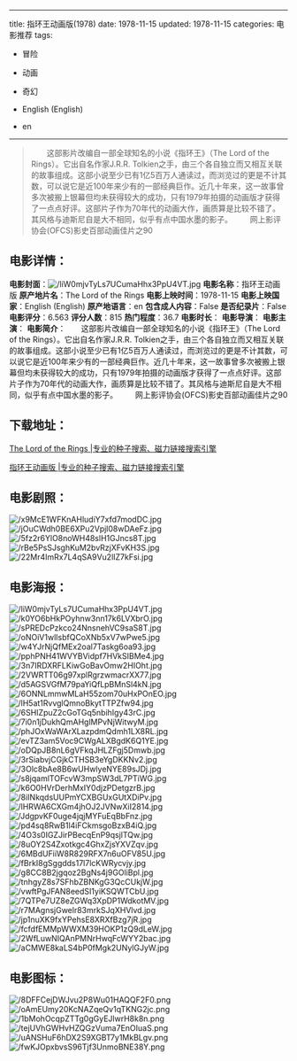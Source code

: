 
---
title: 指环王动画版(1978)
date: 1978-11-15
updated: 1978-11-15
categories: 电影推荐
tags:
- 冒险
- 动画
- 奇幻

- English (English)
- en
---


> 　　这部影片改编自一部全球知名的小说《指环王》（The Lord of the Rings）。它出自名作家J.R.R. Tolkien之手，由三个各自独立而又相互关联的故事组成。这部小说至少已有1亿5百万人通读过，而浏览过的更是不计其数，可以说它是近100年来少有的一部经典巨作。近几十年来，这一故事曾多次被搬上银幕但均未获得较大的成功，只有1979年拍摄的动画版才获得了一点点好评。这部片子作为70年代的动画大作，画质算是比较不错了。其风格与迪斯尼自是大不相同，似乎有点中国水墨的影子。 　　网上影评协会(OFCS)影史百部动画佳片之90

## **电影详情**：

**电影封面**：<img src="https://image.tmdb.org/t/p/w200/liW0mjvTyLs7UCumaHhx3PpU4VT.jpg" alt="/liW0mjvTyLs7UCumaHhx3PpU4VT.jpg" title="/liW0mjvTyLs7UCumaHhx3PpU4VT.jpg">
**电影名称**：指环王动画版
**原产地片名**：The Lord of the Rings
**电影上映时间**：1978-11-15
**电影上映国家**：English (English)
**原产地语言**：en
**包含成人内容**：False
**是否纪录片**：False
**电影评分**：6.563
**评分人数**：815
**热门程度**：36.7
**电影时长**：
**电影导演**：
**电影主演**：
**电影简介**：　　这部影片改编自一部全球知名的小说《指环王》（The Lord of the Rings）。它出自名作家J.R.R. Tolkien之手，由三个各自独立而又相互关联的故事组成。这部小说至少已有1亿5百万人通读过，而浏览过的更是不计其数，可以说它是近100年来少有的一部经典巨作。近几十年来，这一故事曾多次被搬上银幕但均未获得较大的成功，只有1979年拍摄的动画版才获得了一点点好评。这部片子作为70年代的动画大作，画质算是比较不错了。其风格与迪斯尼自是大不相同，似乎有点中国水墨的影子。 　　网上影评协会(OFCS)影史百部动画佳片之90

## **下载地址**：
[The Lord of the Rings |专业的种子搜索、磁力链接搜索引擎](https://movie.amd794.com:2083/?search=The%20Lord%20of%20the%20Rings&ordering=&mode=match_phrase&page_size=10&page=1)

[指环王动画版 |专业的种子搜索、磁力链接搜索引擎](https://movie.amd794.com:2083/?search=%E6%8C%87%E7%8E%AF%E7%8E%8B%E5%8A%A8%E7%94%BB%E7%89%88&ordering=&mode=match_phrase&page_size=10&page=1)
 

## **电影剧照**：
<img src="https://image.tmdb.org/t/p/original/x9McE1WFKnAHludiY7xfd7modDC.jpg" alt="/x9McE1WFKnAHludiY7xfd7modDC.jpg" title="/x9McE1WFKnAHludiY7xfd7modDC.jpg"><img src="https://image.tmdb.org/t/p/original/jOuCWdh0BE6XPu2Vpjl08wDAeFz.jpg" alt="/jOuCWdh0BE6XPu2Vpjl08wDAeFz.jpg" title="/jOuCWdh0BE6XPu2Vpjl08wDAeFz.jpg"><img src="https://image.tmdb.org/t/p/original/5fz2r6YlO8noWH48slH1GJncs8T.jpg" alt="/5fz2r6YlO8noWH48slH1GJncs8T.jpg" title="/5fz2r6YlO8noWH48slH1GJncs8T.jpg"><img src="https://image.tmdb.org/t/p/original/rBe5PsSJsghKuM2bvRzjXFvKH3S.jpg" alt="/rBe5PsSJsghKuM2bvRzjXFvKH3S.jpg" title="/rBe5PsSJsghKuM2bvRzjXFvKH3S.jpg"><img src="https://image.tmdb.org/t/p/original/22Mr4ImRx7L4qSA9Vu2lIZ7kFsi.jpg" alt="/22Mr4ImRx7L4qSA9Vu2lIZ7kFsi.jpg" title="/22Mr4ImRx7L4qSA9Vu2lIZ7kFsi.jpg">

## **电影海报**：
<img src="https://image.tmdb.org/t/p/original/liW0mjvTyLs7UCumaHhx3PpU4VT.jpg" alt="/liW0mjvTyLs7UCumaHhx3PpU4VT.jpg" title="/liW0mjvTyLs7UCumaHhx3PpU4VT.jpg"><img src="https://image.tmdb.org/t/p/original/k0YO6bHkPOyhnw3nn17k6LVXbrO.jpg" alt="/k0YO6bHkPOyhnw3nn17k6LVXbrO.jpg" title="/k0YO6bHkPOyhnw3nn17k6LVXbrO.jpg"><img src="https://image.tmdb.org/t/p/original/sPREDcPzkco24NnsnehVC9saS8T.jpg" alt="/sPREDcPzkco24NnsnehVC9saS8T.jpg" title="/sPREDcPzkco24NnsnehVC9saS8T.jpg"><img src="https://image.tmdb.org/t/p/original/oNOiV1wlIsbfQCoXNb5xV7wPwe5.jpg" alt="/oNOiV1wlIsbfQCoXNb5xV7wPwe5.jpg" title="/oNOiV1wlIsbfQCoXNb5xV7wPwe5.jpg"><img src="https://image.tmdb.org/t/p/original/w4YJrNjQfMEx2oal7Taskg6oa93.jpg" alt="/w4YJrNjQfMEx2oal7Taskg6oa93.jpg" title="/w4YJrNjQfMEx2oal7Taskg6oa93.jpg"><img src="https://image.tmdb.org/t/p/original/pphPNH41WVYBVidpf7HVkSIBMe4.jpg" alt="/pphPNH41WVYBVidpf7HVkSIBMe4.jpg" title="/pphPNH41WVYBVidpf7HVkSIBMe4.jpg"><img src="https://image.tmdb.org/t/p/original/3n7IRDXRFLKiwGoBavOmw2HIOht.jpg" alt="/3n7IRDXRFLKiwGoBavOmw2HIOht.jpg" title="/3n7IRDXRFLKiwGoBavOmw2HIOht.jpg"><img src="https://image.tmdb.org/t/p/original/2VWRTT06g97xplRgrzwmacrXX77.jpg" alt="/2VWRTT06g97xplRgrzwmacrXX77.jpg" title="/2VWRTT06g97xplRgrzwmacrXX77.jpg"><img src="https://image.tmdb.org/t/p/original/d5AGSVGfM79paYiQfLpBMnSl4kN.jpg" alt="/d5AGSVGfM79paYiQfLpBMnSl4kN.jpg" title="/d5AGSVGfM79paYiQfLpBMnSl4kN.jpg"><img src="https://image.tmdb.org/t/p/original/6ONNLmmwMLaH55zom70uHxPOnEO.jpg" alt="/6ONNLmmwMLaH55zom70uHxPOnEO.jpg" title="/6ONNLmmwMLaH55zom70uHxPOnEO.jpg"><img src="https://image.tmdb.org/t/p/original/lH5at1RvvglQmnoBkytTTPZfw94.jpg" alt="/lH5at1RvvglQmnoBkytTTPZfw94.jpg" title="/lH5at1RvvglQmnoBkytTTPZfw94.jpg"><img src="https://image.tmdb.org/t/p/original/6SHIZpuZ2cGoTGq5nbihIgy43rC.jpg" alt="/6SHIZpuZ2cGoTGq5nbihIgy43rC.jpg" title="/6SHIZpuZ2cGoTGq5nbihIgy43rC.jpg"><img src="https://image.tmdb.org/t/p/original/7i0n1jDukhQmAHglMPvNjWitwyM.jpg" alt="/7i0n1jDukhQmAHglMPvNjWitwyM.jpg" title="/7i0n1jDukhQmAHglMPvNjWitwyM.jpg"><img src="https://image.tmdb.org/t/p/original/phJOxWaWArXLazpdmQdmh1LX8RL.jpg" alt="/phJOxWaWArXLazpdmQdmh1LX8RL.jpg" title="/phJOxWaWArXLazpdmQdmh1LX8RL.jpg"><img src="https://image.tmdb.org/t/p/original/evTZ3am5Voc9CWgALXBgdK6Q1YE.jpg" alt="/evTZ3am5Voc9CWgALXBgdK6Q1YE.jpg" title="/evTZ3am5Voc9CWgALXBgdK6Q1YE.jpg"><img src="https://image.tmdb.org/t/p/original/oDQpJB8nL6gVFkqJHLZFgj5Dmwb.jpg" alt="/oDQpJB8nL6gVFkqJHLZFgj5Dmwb.jpg" title="/oDQpJB8nL6gVFkqJHLZFgj5Dmwb.jpg"><img src="https://image.tmdb.org/t/p/original/3rSiabvjCGjkCTHSB3eYgDKKNv2.jpg" alt="/3rSiabvjCGjkCTHSB3eYgDKKNv2.jpg" title="/3rSiabvjCGjkCTHSB3eYgDKKNv2.jpg"><img src="https://image.tmdb.org/t/p/original/3Olc8bAe8B6wUHwlyeNYE89sJDj.jpg" alt="/3Olc8bAe8B6wUHwlyeNYE89sJDj.jpg" title="/3Olc8bAe8B6wUHwlyeNYE89sJDj.jpg"><img src="https://image.tmdb.org/t/p/original/s8jqamlTOFcvW3mpSW3dL7PTiWG.jpg" alt="/s8jqamlTOFcvW3mpSW3dL7PTiWG.jpg" title="/s8jqamlTOFcvW3mpSW3dL7PTiWG.jpg"><img src="https://image.tmdb.org/t/p/original/k6O0HVrDerhMxIY0djzPDetgzrB.jpg" alt="/k6O0HVrDerhMxIY0djzPDetgzrB.jpg" title="/k6O0HVrDerhMxIY0djzPDetgzrB.jpg"><img src="https://image.tmdb.org/t/p/original/8iINkqdsUUPmYCXBGUxGUtXDiPv.jpg" alt="/8iINkqdsUUPmYCXBGUxGUtXDiPv.jpg" title="/8iINkqdsUUPmYCXBGUxGUtXDiPv.jpg"><img src="https://image.tmdb.org/t/p/original/lHRWA6CXGm4jhOJ2JVNwXiI2814.jpg" alt="/lHRWA6CXGm4jhOJ2JVNwXiI2814.jpg" title="/lHRWA6CXGm4jhOJ2JVNwXiI2814.jpg"><img src="https://image.tmdb.org/t/p/original/JdgpvKF0uge4jqjMYFuEqBbFnz.jpg" alt="/JdgpvKF0uge4jqjMYFuEqBbFnz.jpg" title="/JdgpvKF0uge4jqjMYFuEqBbFnz.jpg"><img src="https://image.tmdb.org/t/p/original/pd4sq8RwB1l4iFCkmsgoBzxB4iQ.jpg" alt="/pd4sq8RwB1l4iFCkmsgoBzxB4iQ.jpg" title="/pd4sq8RwB1l4iFCkmsgoBzxB4iQ.jpg"><img src="https://image.tmdb.org/t/p/original/4O3s0IGZJirPBecqEnP9qsjlTQw.jpg" alt="/4O3s0IGZJirPBecqEnP9qsjlTQw.jpg" title="/4O3s0IGZJirPBecqEnP9qsjlTQw.jpg"><img src="https://image.tmdb.org/t/p/original/8uOY2S4Zxotkgc4GhxZjsYXVZqv.jpg" alt="/8uOY2S4Zxotkgc4GhxZjsYXVZqv.jpg" title="/8uOY2S4Zxotkgc4GhxZjsYXVZqv.jpg"><img src="https://image.tmdb.org/t/p/original/6MBdUFiiW8R829RFX7n6uOFV85U.jpg" alt="/6MBdUFiiW8R829RFX7n6uOFV85U.jpg" title="/6MBdUFiiW8R829RFX7n6uOFV85U.jpg"><img src="https://image.tmdb.org/t/p/original/fBrkI8gSggdds17l7lcKWRycvjy.jpg" alt="/fBrkI8gSggdds17l7lcKWRycvjy.jpg" title="/fBrkI8gSggdds17l7lcKWRycvjy.jpg"><img src="https://image.tmdb.org/t/p/original/g8CC8B2jgqoz2BgNs4j9GOliBpl.jpg" alt="/g8CC8B2jgqoz2BgNs4j9GOliBpl.jpg" title="/g8CC8B2jgqoz2BgNs4j9GOliBpl.jpg"><img src="https://image.tmdb.org/t/p/original/tnhgyZ8s7SFhbZBNKgG3QcCUkjW.jpg" alt="/tnhgyZ8s7SFhbZBNKgG3QcCUkjW.jpg" title="/tnhgyZ8s7SFhbZBNKgG3QcCUkjW.jpg"><img src="https://image.tmdb.org/t/p/original/vwftPgJFAN8eedSI1yiKSQWTCbU.jpg" alt="/vwftPgJFAN8eedSI1yiKSQWTCbU.jpg" title="/vwftPgJFAN8eedSI1yiKSQWTCbU.jpg"><img src="https://image.tmdb.org/t/p/original/7QTPe7UZ8eZGWq3XpDP1WdkotMV.jpg" alt="/7QTPe7UZ8eZGWq3XpDP1WdkotMV.jpg" title="/7QTPe7UZ8eZGWq3XpDP1WdkotMV.jpg"><img src="https://image.tmdb.org/t/p/original/r7MAgnsjGwelr83mrkSJqXHVlvd.jpg" alt="/r7MAgnsjGwelr83mrkSJqXHVlvd.jpg" title="/r7MAgnsjGwelr83mrkSJqXHVlvd.jpg"><img src="https://image.tmdb.org/t/p/original/jp1nuXK9fxYPehsE8XRXfBzg7jR.jpg" alt="/jp1nuXK9fxYPehsE8XRXfBzg7jR.jpg" title="/jp1nuXK9fxYPehsE8XRXfBzg7jR.jpg"><img src="https://image.tmdb.org/t/p/original/fcfdfEMMpWWXM39HOKP1zQ9dLeW.jpg" alt="/fcfdfEMMpWWXM39HOKP1zQ9dLeW.jpg" title="/fcfdfEMMpWWXM39HOKP1zQ9dLeW.jpg"><img src="https://image.tmdb.org/t/p/original/2WfLuwNIQAnPMNrHwqFcWYY2bac.jpg" alt="/2WfLuwNIQAnPMNrHwqFcWYY2bac.jpg" title="/2WfLuwNIQAnPMNrHwqFcWYY2bac.jpg"><img src="https://image.tmdb.org/t/p/original/aCMWE8kaLS4bP0fMgk2UNylGJyW.jpg" alt="/aCMWE8kaLS4bP0fMgk2UNylGJyW.jpg" title="/aCMWE8kaLS4bP0fMgk2UNylGJyW.jpg">

## **电影图标**：
<img src="https://image.tmdb.org/t/p/original/8DFFCejDWJvu2P8Wu01HAQQF2F0.png" alt="/8DFFCejDWJvu2P8Wu01HAQQF2F0.png" title="/8DFFCejDWJvu2P8Wu01HAQQF2F0.png"><img src="https://image.tmdb.org/t/p/original/oAmEUmy20KcNAZqeQv1qTKNG2jc.png" alt="/oAmEUmy20KcNAZqeQv1qTKNG2jc.png" title="/oAmEUmy20KcNAZqeQv1qTKNG2jc.png"><img src="https://image.tmdb.org/t/p/original/1bMohOcqpZTTg0gGyEJlwrH8k8n.png" alt="/1bMohOcqpZTTg0gGyEJlwrH8k8n.png" title="/1bMohOcqpZTTg0gGyEJlwrH8k8n.png"><img src="https://image.tmdb.org/t/p/original/tejUVhGWHvHZQGzVuma7EnOIuaS.png" alt="/tejUVhGWHvHZQGzVuma7EnOIuaS.png" title="/tejUVhGWHvHZQGzVuma7EnOIuaS.png"><img src="https://image.tmdb.org/t/p/original/uANSHuF6hDX2S9XGBT7y1MkBLgv.png" alt="/uANSHuF6hDX2S9XGBT7y1MkBLgv.png" title="/uANSHuF6hDX2S9XGBT7y1MkBLgv.png"><img src="https://image.tmdb.org/t/p/original/fwKJOpxbvsS96Tjf3UnmoBNE38Y.png" alt="/fwKJOpxbvsS96Tjf3UnmoBNE38Y.png" title="/fwKJOpxbvsS96Tjf3UnmoBNE38Y.png">
